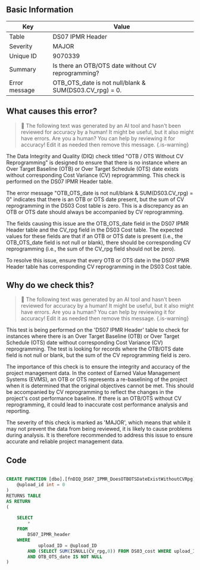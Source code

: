 ## Basic Information
| Key         | Value          |
|-------------|----------------|
| Table       | DS07 IPMR Header |
| Severity    | MAJOR |
| Unique ID   | 9070339   |
| Summary     | Is there an OTB/OTS date without CV reprogramming? |
| Error message | OTB_OTS_date is not null/blank & SUM(DS03.CV_rpg) = 0. |

## What causes this error?

> :robot: The following text was generated by an AI tool and hasn't been reviewed for accuracy by a human! It might be useful, but it also might have errors. Are you a human? You can help by reviewing it for accuracy! Edit it as needed then remove this message.
{.is-warning}

The Data Integrity and Quality (DIQ) check titled "OTB / OTS Without CV Reprogramming" is designed to ensure that there is no instance where an Over Target Baseline (OTB) or Over Target Schedule (OTS) date exists without corresponding Cost Variance (CV) reprogramming. This check is performed on the DS07 IPMR Header table.

The error message "OTB_OTS_date is not null/blank & SUM(DS03.CV_rpg) = 0" indicates that there is an OTB or OTS date present, but the sum of CV reprogramming in the DS03 Cost table is zero. This is a discrepancy as an OTB or OTS date should always be accompanied by CV reprogramming.

The fields causing this issue are the OTB_OTS_date field in the DS07 IPMR Header table and the CV_rpg field in the DS03 Cost table. The expected values for these fields are that if an OTB or OTS date is present (i.e., the OTB_OTS_date field is not null or blank), there should be corresponding CV reprogramming (i.e., the sum of the CV_rpg field should not be zero).

To resolve this issue, ensure that every OTB or OTS date in the DS07 IPMR Header table has corresponding CV reprogramming in the DS03 Cost table.
## Why do we check this?

> :robot: The following text was generated by an AI tool and hasn't been reviewed for accuracy by a human! It might be useful, but it also might have errors. Are you a human? You can help by reviewing it for accuracy! Edit it as needed then remove this message.
{.is-warning}

This test is being performed on the 'DS07 IPMR Header' table to check for instances where there is an Over Target Baseline (OTB) or Over Target Schedule (OTS) date without corresponding Cost Variance (CV) reprogramming. The test is looking for records where the OTB/OTS date field is not null or blank, but the sum of the CV reprogramming field is zero.

The importance of this check is to ensure the integrity and accuracy of the project management data. In the context of Earned Value Management Systems (EVMS), an OTB or OTS represents a re-baselining of the project when it is determined that the original objectives cannot be met. This should be accompanied by CV reprogramming to reflect the changes in the project's cost performance baseline. If there is an OTB/OTS without CV reprogramming, it could lead to inaccurate cost performance analysis and reporting.

The severity of this check is marked as 'MAJOR', which means that while it may not prevent the data from being reviewed, it is likely to cause problems during analysis. It is therefore recommended to address this issue to ensure accurate and reliable project management data.
## Code

```sql

CREATE FUNCTION [dbo].[fnDIQ_DS07_IPMR_DoesOTBOTSDateExistWithoutCVRpg] (
	@upload_id int = 0
)
RETURNS TABLE
AS RETURN
(
	
	SELECT 
		*
	FROM
		DS07_IPMR_header
	WHERE
			upload_ID = @upload_ID
		AND (SELECT SUM(ISNULL(CV_rpg,0)) FROM DS03_cost WHERE upload_ID = @upload_ID) = 0
		AND OTB_OTS_date IS NOT NULL
)
```
